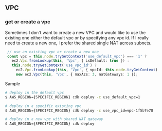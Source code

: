 ## VPC

### get or create a vpc

Sometimes I don't want to create a new VPC and would like to use the existing one either the default vpc or 
by specifying any vpc id. If I really need to create a new one, I prefer the shared single NAT across subnets.


```ts
 // use an existing vpc or create a new one
 const vpc = this.node.tryGetContext('use_default_vpc') === '1' ?
   ec2.Vpc.fromLookup(this, 'Vpc', { isDefault: true }) :
   this.node.tryGetContext('use_vpc_id') ?
     ec2.Vpc.fromLookup(this, 'Vpc', { vpcId: this.node.tryGetContext('use_vpc_id') }) :
     new ec2.Vpc(this, 'Vpc', { maxAzs: 3, natGateways: 1 });
```

Sample

```sh
# deploy in the default vpc
$ AWS_REGION={SPECIFIC_REGION} cdk deploy -c use_default_vpc=1

# deploy in a specific existing vpc
$ AWS_REGION={SPECIFIC_REGION} cdk deploy -c use_vpc_id=vpc-1f5b7e78

# deploy in a new vpc with shared NAT gateway
$ AWS_REGION={SPECIFIC_REGION} cdk deploy
```
